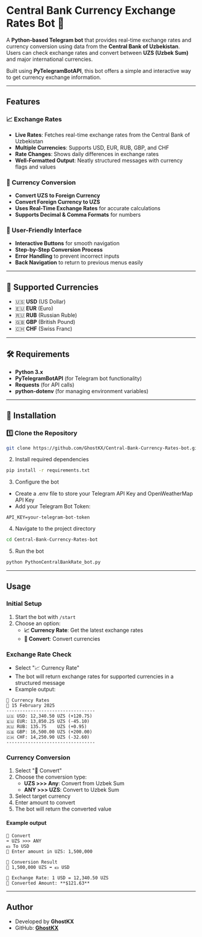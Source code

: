 # Central Bank Currency Exchange Rates Bot 🏦  

A **Python-based Telegram bot** that provides real-time exchange rates and currency conversion using data from the **Central Bank of Uzbekistan**. Users can check exchange rates and convert between **UZS (Uzbek Sum)** and major international currencies.  

Built using **PyTelegramBotAPI**, this bot offers a simple and interactive way to get currency exchange information.  

---

## Features  


### 📈 Exchange Rates  
- **Live Rates**: Fetches real-time exchange rates from the Central Bank of Uzbekistan  
- **Multiple Currencies**: Supports USD, EUR, RUB, GBP, and CHF  
- **Rate Changes**: Shows daily differences in exchange rates  
- **Well-Formatted Output**: Neatly structured messages with currency flags and values  


### 💸 Currency Conversion  
- **Convert UZS to Foreign Currency**  
- **Convert Foreign Currency to UZS**  
- **Uses Real-Time Exchange Rates** for accurate calculations  
- **Supports Decimal & Comma Formats** for numbers  


### 🤖 User-Friendly Interface  
- **Interactive Buttons** for smooth navigation  
- **Step-by-Step Conversion Process**  
- **Error Handling** to prevent incorrect inputs  
- **Back Navigation** to return to previous menus easily  

---

## 💱 Supported Currencies  
- 🇺🇸 **USD** (US Dollar)  
- 🇪🇺 **EUR** (Euro)  
- 🇷🇺 **RUB** (Russian Ruble)  
- 🇬🇧 **GBP** (British Pound)  
- 🇨🇭 **CHF** (Swiss Franc)  

---

## 🛠 Requirements  
- **Python 3.x**  
- **PyTelegramBotAPI** (for Telegram bot functionality)  
- **Requests** (for API calls)  
- **python-dotenv** (for managing environment variables)  

---

## 🚀 Installation  

### 1️⃣ Clone the Repository  
```bash
git clone https://github.com/GhostKX/Central-Bank-Currency-Rates-bot.git
```

2. Install required dependencies
```bash
pip install -r requirements.txt
```

3. Configure the bot

- Create a .env file to store your Telegram API Key and OpenWeatherMap API Key
- Add your Telegram Bot Token:

```
API_KEY=your-telegram-bot-token
```

4. Navigate to the project directory
```bash
cd Central-Bank-Currency-Rates-bot
```

5. Run the bot
```bash
python PythonCentralBankRate_bot.py
```

---

## Usage

### Initial Setup
1. Start the bot with `/start`
2. Choose an option:
   - **📈 Currency Rate**: Get the latest exchange rates
   - **💸 Convert**: Convert currencies


### Exchange Rate Check
- Select "📈 Currency Rate"
- The bot will return exchange rates for supported currencies in a structured message
- Example output:
```
🏦 Currency Rates
📅 15 February 2025  
---------------------------------  
🇺🇸 USD: 12,340.50 UZS (+120.75)  
🇪🇺 EUR: 13,850.25 UZS (-45.10)  
🇷🇺 RUB: 135.75    UZS (+0.95)  
🇬🇧 GBP: 16,500.00 UZS (+200.00)  
🇨🇭 CHF: 14,250.90 UZS (-32.60)  
---------------------------------  
```


### Currency Conversion
1. Select "💸 Convert"
2. Choose the conversion type:
   - **UZS >>> Any**: Convert from Uzbek Sum
   - **ANY >>> UZS**: Convert to Uzbek Sum
3. Select target currency
4. Enter amount to convert
5. The bot will return the converted value



#### Example output
```
💸 Convert  
➡️ UZS >>> ANY  
💵 To USD  
💬 Enter amount in UZS: 1,500,000 

💱 Conversion Result  
🏦 1,500,000 UZS ➡️ 💵 USD  

🔹 Exchange Rate: 1 USD = 12,340.50 UZS  
🔹 Converted Amount: **$121.63**  
```

---

## Author

- Developed by **GhostKX**
- GitHub: **[GhostKX](https://github.com/GhostKX/Central-Bank-Currency-Rates-bot)**